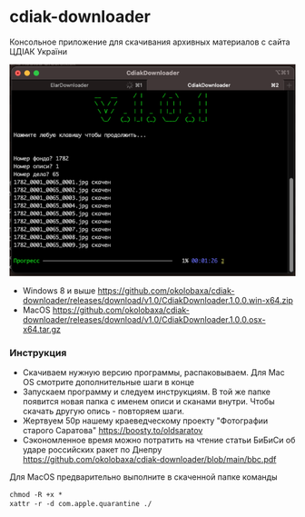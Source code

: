# cdiak-downloader

Консольное приложение для скачивания архивных материалов с сайта ЦДІАК України

![screenshoot](https://raw.githubusercontent.com/okolobaxa/cdiak-downloader/main/screenshoot.png)

* Windows 8 и выше https://github.com/okolobaxa/cdiak-downloader/releases/download/v1.0/CdiakDownloader.1.0.0.win-x64.zip
* MacOS https://github.com/okolobaxa/cdiak-downloader/releases/download/v1.0/CdiakDownloader.1.0.0.osx-x64.tar.gz

### Инструкция
* Скачиваем нужную версию программы, распаковываем. Для Mac OS смотрите дополнительные шаги в конце
* Запускаем программу и следуем инструкциям. В той же папке появится новая папка с именем описи и сканами внутри. Чтобы скачать другую опись - повторяем шаги.
* Жертвуем 50р нашему краеведческому проекту "Фотографии старого Саратова" https://boosty.to/oldsaratov
* Сэкономленное время можно потратить на чтение статьи БиБиСи об ударе российских ракет по Днепру https://github.com/okolobaxa/cdiak-downloader/blob/main/bbc.pdf

Для MacOS предварительно выполните в скаченной папке команды 
```
chmod -R +x *
xattr -r -d com.apple.quarantine ./
```
